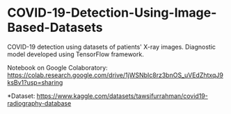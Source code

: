# COVID-19-Detection-Using-Image-Based-Datasets
COVID-19 detection using datasets of patients' X-ray images. Diagnostic model developed using TensorFlow framework.

Notebook on Google Colaboratory: https://colab.research.google.com/drive/1jWSNbIc8rz3bnOS_uVEdZhtxqJ9ksBv1?usp=sharing

*Dataset: https://www.kaggle.com/datasets/tawsifurrahman/covid19-radiography-database
